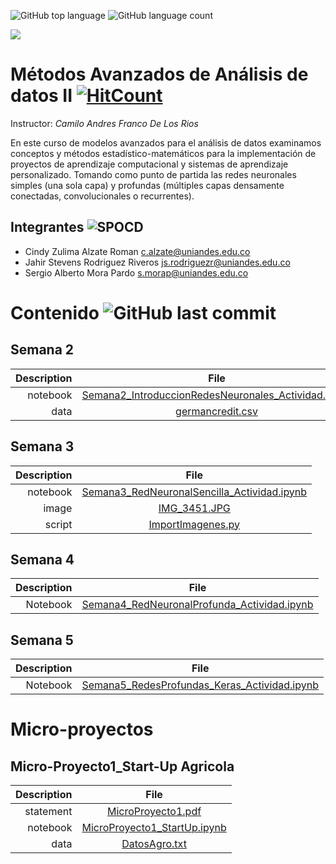  ![GitHub top language](https://img.shields.io/github/languages/top/sergiomora03/deep-learning-intermediate) ![GitHub language count](https://img.shields.io/github/languages/count/sergiomora03/deep-learning-intermediate)

![](https://investigaciones.uniandes.edu.co/wp-content/themes/vicerrectoria001/images/logo2.png)

# Métodos Avanzados de Análisis de datos II [![HitCount](http://hits.dwyl.com/sergiomora03/deep-learning-intermediate.svg)](http://hits.dwyl.com/sergiomora03/deep-learning-intermediate)

Instructor: *Camilo Andres Franco De Los Rios*

En este curso de modelos avanzados para el análisis de datos examinamos conceptos y métodos
estadístico-matemáticos para la implementación de proyectos de aprendizaje computacional y
sistemas de aprendizaje personalizado. Tomando como punto de partida las redes neuronales
simples (una sola capa) y profundas (múltiples capas densamente conectadas, convolucionales o
recurrentes).

## Integrantes ![SPOCD](https://img.shields.io/badge/Students-MIIA-yellow?logo=CodeChef)

* Cindy Zulima Alzate Roman <c.alzate@uniandes.edu.co>
* Jahir Stevens Rodriguez Riveros <js.rodriguezr@uniandes.edu.co>
* Sergio Alberto Mora Pardo <s.morap@uniandes.edu.co>

 

# Contenido ![GitHub last commit](https://img.shields.io/github/last-commit/sergiomora03/deep-learning-intermediate)

## Semana 2

|Description  | File|
|-----------: |:------------:|
|notebook| [Semana2_IntroduccionRedesNeuronales_Actividad.ipynb](https://nbviewer.jupyter.org/github/sergiomora03/deep-learning-intermediate/blob/master/Activities/Semana2_IntroduccionRedesNeuronales_Actividad.ipynb) |
|data| [germancredit.csv](https://raw.githubusercontent.com/sergiomora03/deep-learning-intermediate/master/Activities/germancredit.csv) |


## Semana 3

|Description  | File|
|-----------: |:------------:|
|notebook| [Semana3_RedNeuronalSencilla_Actividad.ipynb](https://nbviewer.jupyter.org/github/sergiomora03/deep-learning-intermediate/blob/master/Activities/Semana3_RedNeuronalSencilla_Actividad.ipynb) |
|image| [IMG_3451.JPG](https://learn-us-east-1-prod-fleet01-xythos.s3.amazonaws.com/5cdee82dbf7b1/10921209?response-cache-control=private%2C%20max-age%3D21600&response-content-disposition=inline%3B%20filename%2A%3DUTF-8%27%27IMG_3451.JPG&response-content-type=image%2Fjpeg&X-Amz-Algorithm=AWS4-HMAC-SHA256&X-Amz-Date=20200827T000000Z&X-Amz-SignedHeaders=host&X-Amz-Expires=21600&X-Amz-Credential=AKIAZH6WM4PL5SJBSTP6%2F20200827%2Fus-east-1%2Fs3%2Faws4_request&X-Amz-Signature=62d5e9154722a9abf5f7ccafc32c67a6783691e8681ce58356a388ff5d8f8353) |
|script|[ImportImagenes.py](https://raw.githubusercontent.com/sergiomora03/deep-learning-intermediate/master/Activities/ImportImagenes.py)|

## Semana 4

|Description  | File|
|-----------: |:------------:|
|Notebook|[Semana4_RedNeuronalProfunda_Actividad.ipynb](https://nbviewer.jupyter.org/github/sergiomora03/deep-learning-intermediate/blob/master/Activities/Semana4_RedNeuronalProfunda_Actividad.ipynb)|


## Semana 5

|Description  | File|
|-----------: |:------------:|
|Notebook|[Semana5_RedesProfundas_Keras_Actividad.ipynb](https://nbviewer.jupyter.org/github/sergiomora03/deep-learning-intermediate/blob/master/Activities/Semana5_RedesProfundas_Keras_Actividad.ipynb)|

# Micro-proyectos

## Micro-Proyecto1_Start-Up Agricola

|Description  | File|
|-----------: |:------------:|
|statement|[MicroProyecto1.pdf](https://nbviewer.jupyter.org/github/sergiomora03/deep-learning-intermediate/blob/master/Micro-Proyecto1_Start-Up%20Agricola/MicroProyecto1.pdf)|
|notebook| [MicroProyecto1_StartUp.ipynb](https://nbviewer.jupyter.org/github/sergiomora03/deep-learning-intermediate/blob/master/Micro-Proyecto1_Start-Up%20Agricola/MicroProyecto1_StartUp.ipynb) |
|data| [DatosAgro.txt](https://nbviewer.jupyter.org/github/sergiomora03/deep-learning-intermediate/blob/master/Micro-Proyecto1_Start-Up%20Agricola/DatosAgro.txt) |




